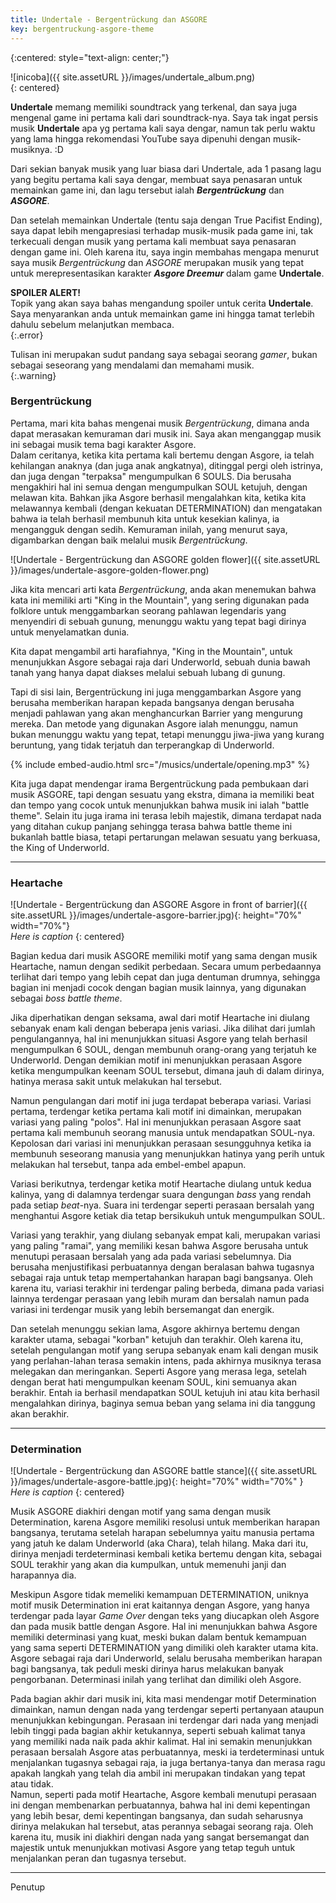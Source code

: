 ```yaml
---
title: Undertale - Bergentrückung dan ASGORE
key: bergentruckung-asgore-theme
---
```

{:centered: style="text-align: center;"}

![inicoba]({{ site.assetURL }}/images/undertale_album.png)  
{: centered}  

**Undertale** memang memiliki soundtrack yang terkenal, dan saya juga mengenal game ini pertama kali dari soundtrack-nya. Saya tak ingat persis musik **Undertale** apa yg pertama kali saya dengar, namun tak perlu waktu yang lama hingga rekomendasi YouTube saya dipenuhi dengan musik-musiknya. :D

Dari sekian banyak musik yang luar biasa dari Undertale, ada 1 pasang lagu yang begitu pertama kali saya dengar, membuat saya penasaran untuk memainkan game ini, dan lagu tersebut ialah ***Bergentrückung*** dan ***ASGORE***.

Dan setelah memainkan Undertale (tentu saja dengan True Pacifist Ending), saya dapat lebih mengapresiasi terhadap musik-musik pada game ini, tak terkecuali dengan musik yang pertama kali membuat saya penasaran dengan game ini. Oleh karena itu, saya ingin membahas mengapa menurut saya musik *Bergentrückung* dan *ASGORE* merupakan musik yang tepat untuk merepresentasikan karakter ***Asgore Dreemur*** dalam game **Undertale**.

**SPOILER ALERT!**  
Topik yang akan saya bahas mengandung spoiler untuk cerita **Undertale**. Saya menyarankan anda untuk memainkan game ini hingga tamat terlebih dahulu sebelum melanjutkan membaca.  
{:.error}

Tulisan ini merupakan sudut pandang saya sebagai seorang *gamer*, bukan sebagai seseorang yang mendalami dan memahami musik.  
{:.warning}

### Bergentrückung
Pertama, mari kita bahas mengenai musik *Bergentrückung*, dimana anda dapat merasakan kemuraman dari musik ini. Saya akan menganggap musik ini sebagai musik tema bagi karakter Asgore.  
Dalam ceritanya, ketika kita pertama kali bertemu dengan Asgore, ia telah kehilangan anaknya (dan juga anak angkatnya), ditinggal pergi oleh istrinya, dan juga dengan "terpaksa" mengumpulkan 6 SOULS. Dia berusaha mengakhiri hal ini semua dengan mengumpulkan SOUL ketujuh, dengan melawan kita. Bahkan jika Asgore berhasil mengalahkan kita, ketika kita melawannya kembali (dengan kekuatan DETERMINATION) dan mengatakan bahwa ia telah berhasil membunuh kita untuk kesekian kalinya, ia mengangguk dengan sedih. Kemuraman inilah, yang menurut saya, digambarkan dengan baik melalui musik *Bergentrückung*.  

![Undertale - Bergentrückung dan ASGORE golden flower]({{ site.assetURL }}/images/undertale-asgore-golden-flower.png)

Jika kita mencari arti kata *Bergentrückung*, anda akan menemukan bahwa kata ini memiliki arti "King in the Mountain", yang sering digunakan pada folklore untuk menggambarkan seorang pahlawan legendaris yang menyendiri di sebuah gunung, menunggu waktu yang tepat bagi dirinya untuk menyelamatkan dunia.  

Kita dapat mengambil arti harafiahnya, "King in the Mountain", untuk menunjukkan Asgore sebagai raja dari Underworld, sebuah dunia bawah tanah yang hanya dapat diakses melalui sebuah lubang di gunung.  

Tapi di sisi lain, Bergentrückung ini juga menggambarkan Asgore yang berusaha memberikan harapan kepada bangsanya dengan berusaha menjadi pahlawan yang akan menghancurkan Barrier yang mengurung mereka. Dan metode yang digunakan Asgore ialah menunggu, namun bukan menunggu waktu yang tepat, tetapi menunggu jiwa-jiwa yang kurang beruntung, yang tidak terjatuh dan terperangkap di Underworld.  

{% include embed-audio.html src="/musics/undertale/opening.mp3" %} 

Kita juga dapat mendengar irama Bergentrückung pada pembukaan dari musik ASGORE, tapi dengan sesuatu yang ekstra, dimana ia memiliki beat dan tempo yang cocok untuk menunjukkan bahwa musik ini ialah "battle theme". Selain itu juga irama ini terasa lebih majestik, dimana terdapat nada yang ditahan cukup panjang sehingga terasa bahwa battle theme ini bukanlah battle biasa, tetapi pertarungan melawan sesuatu yang berkuasa, the King of Underworld. 

---

### Heartache  

![Undertale - Bergentrückung dan ASGORE Asgore in front of barrier]({{ site.assetURL }}/images/undertale-asgore-barrier.jpg){: height="70%" width="70%"}  
*Here is caption*
{: centered} 

Bagian kedua dari musik ASGORE memiliki motif yang sama dengan musik Heartache, namun dengan sedikit perbedaan. Secara umum perbedaannya terlihat dari tempo yang lebih cepat dan juga dentuman drumnya, sehingga bagian ini menjadi cocok dengan bagian musik lainnya, yang digunakan sebagai *boss battle theme*.

Jika diperhatikan dengan seksama, awal dari motif Heartache ini diulang sebanyak enam kali dengan beberapa jenis variasi. Jika dilihat dari jumlah pengulangannya, hal ini menunjukkan situasi Asgore yang telah berhasil mengumpulkan 6 SOUL, dengan membunuh orang-orang yang terjatuh ke Underworld. Dengan demikian motif ini menunjukkan perasaan Asgore ketika mengumpulkan keenam SOUL tersebut, dimana jauh di dalam dirinya, hatinya merasa sakit untuk melakukan hal tersebut.  

Namun pengulangan dari motif ini juga terdapat beberapa variasi. Variasi pertama, terdengar ketika pertama kali motif ini dimainkan, merupakan variasi yang paling "polos". Hal ini menunjukkan perasaan Asgore saat pertama kali membunuh seorang manusia untuk mendapatkan SOUL-nya. Kepolosan dari variasi ini menunjukkan perasaan sesungguhnya ketika ia membunuh seseorang manusia yang menunjukkan hatinya yang perih untuk melakukan hal tersebut, tanpa ada embel-embel apapun.

Variasi berikutnya, terdengar ketika motif Heartache diulang untuk kedua kalinya, yang di dalamnya terdengar suara dengungan *bass* yang rendah pada setiap *beat*-nya. Suara ini terdengar seperti perasaan bersalah yang menghantui Asgore ketiak dia tetap bersikukuh untuk mengumpulkan SOUL.

Variasi yang terakhir, yang diulang sebanyak empat kali, merupakan variasi yang paling "ramai", yang memiliki kesan bahwa Asgore berusaha untuk menutupi perasaan bersalah yang ada pada variasi sebelumnya. Dia berusaha menjustifikasi perbuatannya dengan beralasan bahwa tugasnya sebagai raja untuk tetap mempertahankan harapan bagi bangsanya. Oleh karena itu, variasi terakhir ini terdengar paling berbeda, dimana pada variasi lainnya terdengar perasaan yang lebih muram dan bersalah namun pada variasi ini terdengar musik yang lebih bersemangat dan energik.

Dan setelah menunggu sekian lama, Asgore akhirnya bertemu dengan karakter utama, sebagai "korban" ketujuh dan terakhir. Oleh karena itu, setelah pengulangan motif yang serupa sebanyak enam kali dengan musik yang perlahan-lahan terasa semakin intens, pada akhirnya musiknya terasa melegakan dan meringankan. Seperti Asgore yang merasa lega, setelah dengan berat hati mengumpulkan keenam SOUL, kini semuanya akan berakhir. Entah ia berhasil mendapatkan SOUL ketujuh ini atau kita berhasil mengalahkan dirinya, baginya semua beban yang selama ini dia tanggung akan berakhir.

---

### Determination  

![Undertale - Bergentrückung dan ASGORE battle stance]({{ site.assetURL }}/images/undertale-asgore-battle.jpg){: height="70%" width="70%" }  
*Here is caption*
{: centered}

Musik ASGORE diakhiri dengan motif yang sama dengan musik Determination, karena Asgore memiliki resolusi untuk memberikan harapan bangsanya, terutama setelah harapan sebelumnya yaitu manusia pertama yang jatuh ke dalam Underworld (aka Chara), telah hilang. Maka dari itu, dirinya menjadi terdeterminasi kembali ketika bertemu dengan kita, sebagai SOUL terakhir yang akan dia kumpulkan, untuk memenuhi janji dan harapannya dia.  

Meskipun Asgore tidak memeliki kemampuan DETERMINATION, uniknya motif musik Determination ini erat kaitannya dengan Asgore, yang hanya terdengar pada layar *Game Over* dengan teks yang diucapkan oleh Asgore dan pada musik battle dengan Asgore. Hal ini menunjukkan bahwa Asgore memiliki determinasi yang kuat, meski bukan dalam bentuk kemampuan yang sama seperti DETERMINATION yang dimiliki oleh karakter utama kita. Asgore sebagai raja dari Underworld, selalu berusaha memberikan harapan bagi bangsanya, tak peduli meski dirinya harus melakukan banyak pengorbanan. Determinasi inilah yang terlihat dan dimiliki oleh Asgore.

Pada bagian akhir dari musik ini, kita masi mendengar motif Determination dimainkan, namun dengan nada yang terdengar seperti pertanyaan ataupun menunjukkan kebingungan. Perasaan ini terdengar dari nada yang menjadi lebih tinggi pada bagian akhir ketukannya, seperti sebuah kalimat tanya yang memiliki nada naik pada akhir kalimat. Hal ini semakin menunjukkan perasaan bersalah Asgore atas perbuatannya, meski ia terdeterminasi untuk menjalankan tugasnya sebagai raja, ia juga bertanya-tanya dan merasa ragu apakah langkah yang telah dia ambil ini merupakan tindakan yang tepat atau tidak.  
Namun, seperti pada motif Heartache, Asgore kembali menutupi perasaan ini dengan membenarkan perbuatannya, bahwa hal ini demi kepentingan yang lebih besar, demi kepentingan bangsanya, dan sudah seharusnya dirinya melakukan hal tersebut, atas perannya sebagai seorang raja. Oleh karena itu, musik ini diakhiri dengan nada yang sangat bersemangat dan majestik untuk menunjukkan motivasi Asgore yang tetap teguh untuk menjalankan peran dan tugasnya tersebut.

---
  


Penutup